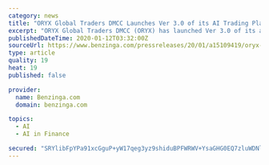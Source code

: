 ```yaml
---
category: news
title: "ORYX Global Traders DMCC Launches Ver 3.0 of its AI Trading Platform"
excerpt: "ORYX Global Traders DMCC (ORYX) has launched Ver 3.0 of its advanced AI (artificial intelligence) trading platform. The new version, integrated with advanced analytical tools, will reduce trading risks and increase consistency."
publishedDateTime: 2020-01-12T03:32:00Z
sourceUrl: https://www.benzinga.com/pressreleases/20/01/a15109419/oryx-global-traders-dmcc-launches-ver-3-0-of-its-ai-trading-platform
type: article
quality: 19
heat: 19
published: false

provider:
  name: Benzinga.com
  domain: benzinga.com

topics:
  - AI
  - AI in Finance

secured: "SRYlibFpYPa91xcGguP+yW17qeg3yz9shiduBPFWRWV+YsaGHG0EQ7zluWDNlyo338SzjyzX3ijxQBnzwp5iSwLIY1pPXLPNkSm2ZUFBTbQBTebpkLLbPFCIa/fxj2PMIgNei4utwfWVYRngxok17PVRsq/WAJa0OnFlQnYOilR/1nzkhNZtzKe8R3RiMY7oP1Xb5xR3Koh6JS8cfGFRVujw899f8xkGOpB5f33E2GzZi14oOxlpoSku1SeHz//AOtEN28dvmxjzOav1NNsTCL1/PmaP7RkiUZe+69wOkY8=;GLYs65kXN6Gy1P1OsJUw/Q=="
---
```


